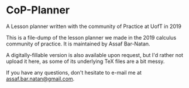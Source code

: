 # CoP-Planner
A Lesson planner written with the community of Practice at UofT in 2019

This is a file-dump of the lesson planner we made in the 2019 calculus
community of practice. It is maintained by Assaf Bar-Natan. 

A digitally-fillable version is also available upon request, but I'd rather not upload it here, as some of its underlying TeX files are a bit messy.

If you have any questions, don't hesitate to e-mail me at
assaf.bar.natan@gmail.com.
